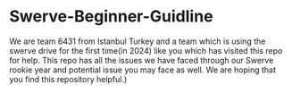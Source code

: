 # Swerve-Beginner-Guidline

We are team 6431 from Istanbul Turkey and a team which is using the swerve drive for the first time(in 2024) like you which has visited this repo for help. This repo has all the issues we have faced through our Swerve rookie year and potential issue you may face as well. We are hoping that you find this repository helpful.)

